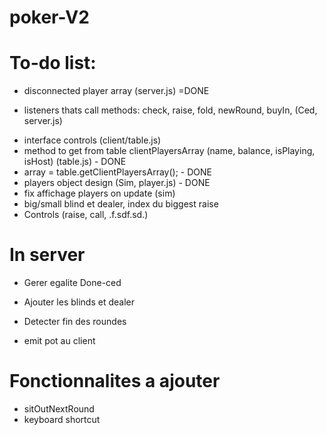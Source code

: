 # poker-V2

# To-do list:
- disconnected player array (server.js)     =DONE
* listeners thats call methods: check, raise, fold, newRound, buyIn, (Ced, server.js)
- interface controls (client/table.js)
- method to get from table clientPlayersArray (name, balance, isPlaying, isHost) (table.js) - DONE
- array = table.getClientPlayersArray();    - DONE
- players object design (Sim, player.js)    - DONE
- fix affichage players on update (sim)
- big/small blind et dealer, index du biggest raise
- Controls (raise, call, .f.sdf.sd.)

# In server
 * Gerer egalite Done-ced
 - Ajouter les blinds et dealer
 - Detecter fin des roundes
 
 - emit pot au client

# Fonctionnalites a ajouter
- sitOutNextRound
- keyboard shortcut

